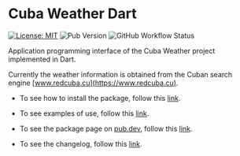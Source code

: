 # Cuba Weather Dart

[![License: MIT](https://img.shields.io/badge/License-MIT-brightgreen.svg)](https://opensource.org/licenses/MIT) ![Pub Version](https://img.shields.io/pub/v/cuba_weather_dart) ![GitHub Workflow Status](https://img.shields.io/github/workflow/status/cuba-weather/cuba-weather-dart/Publisher)

Application programming interface of the Cuba Weather project implemented in Dart.

Currently the weather information is obtained from the Cuban search engine [www.redcuba.cu](https://www.redcuba.cu).

- To see how to install the package, follow this [link](https://pub.dev/packages/cuba_weather_dart#-installing-tab-).

- To see examples of use, follow this [link](example/README.md).

- To see the package page on [pub.dev](https://pub.dev), follow this [link](https://pub.dev/packages/cuba_weather_dart).

- To see the changelog, follow this [link](CHANGELOG.md).
